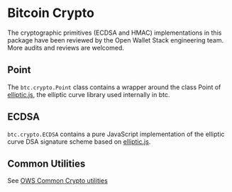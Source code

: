 # Bitcoin Crypto
The cryptographic primitives (ECDSA and HMAC) implementations in this package have been reviewed by the Open Wallet Stack engineering team. More audits and reviews are welcomed.

## Point
The `btc.crypto.Point` class contains a wrapper around the class Point of [elliptic.js](https://github.com/indutny/elliptic), the elliptic curve library used internally in btc.

## ECDSA
`btc.crypto.ECDSA` contains a pure JavaScript implementation of the elliptic curve DSA signature scheme based on [elliptic.js](https://github.com/indutny/elliptic).

## Common Utilities
See [OWS Common Crypto utilities](https://github.com/owstack/ows-common/blob/master/docs/crypto.md)
